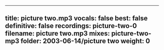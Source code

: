 
---
title: picture two.mp3
vocals: false
best: false
definitive: false
recordings: picture-two-0
filename: picture two.mp3
mixes: picture-two-mp3
folder: 2003-06-14/picture two
weight: 0
---
